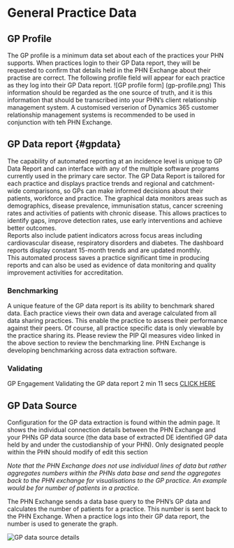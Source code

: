 # General Practice Data




## GP Profile
The GP profile is a minimum data set about each of the practices your PHN supports. 
When practices login to their GP Data report, they will be requested to confirm that details held in the PHN Exchange about their practise are correct. The following profile field will appear for each practice as they log into their GP Data report.
![GP profile form] (gp-profile.png)
This information should be regarded as the one source of truth, and it is this information that should be transcribed into your PHN’s client relationship management system. A customised verserion of Dynamics 365 customer relationship management systems is recommended to be used in conjunction with teh PHN Exchange.

## GP Data report {#gpdata}
The capability of automated reporting at an incidence level is unique to GP Data Report and can interface with any of the multiple software programs currently used in the primary care sector. 
The GP Data Report is tailored for each practice and displays practice trends and regional and catchment-wide comparisons, so GPs can make informed decisions about their patients, workforce and practice. 
The graphical data monitors areas such as demographics, disease prevalence, immunisation status, cancer screening rates and activities of patients with chronic disease. This allows practices to identify gaps, improve detection rates, use early interventions and achieve better outcomes.  
Reports also include patient indicators across focus areas including cardiovascular disease, respiratory disorders and diabetes. 
The dashboard reports display constant 15-month trends and are updated monthly.  
This automated process saves a practice significant time in producing reports and can also be used as evidence of data monitoring and quality improvement activities for accreditation.

### Benchmarking
A unique feature of the GP data report is its ability to benchmark shared data. Each practice views their own data and  average calculated from all data sharing practices. This enable the practice to assess their performance against their peers. Of course, all practice specific data is only viewable by the practice sharing its. Please review the PIP QI measures video linked in the above section to review the benchmarking line. PHN Exchange is developing benchmarking across data extraction software.

### Validating
GP Engagement Validating the GP data report 2 min 11 secs [CLICK HERE](https://youtu.be/eWFtcGspuEY)

## GP Data Source
Configuration for the GP data extraction is found within the admin page. It shows the individual connection details between the PHN Exchange and your PHNs GP data source (the data base of extracted DE identified GP data held by and under the custodianship of your PHN). Only designated people within the PHN should modify of edit this section

*Note that the PHN Exchange does not use individual lines of data but rather aggregates numbers within the PHNs data base and send the aggregates back to the PHN exchange for visualisations to the GP practice. An example would be for number of patients in a practice.*

The PHN Exchange sends a data base query to the PHN’s GP data and calculates the number of patients for a practice. This number is sent back to the PHN Exchange. When a practice logs into their GP data report, the number is used to generate the graph.

![GP data source details](gp-datasource.png)